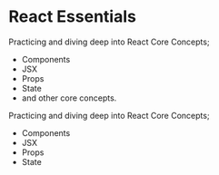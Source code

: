 # React Essentials 

Practicing and diving deep into React Core Concepts; 
- Components
- JSX
- Props
- State
- and other core concepts.

Practicing and diving deep into React Core Concepts; 
- Components
- JSX
- Props
- State



